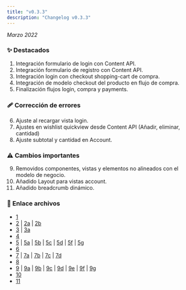 ```yaml
---
title: "v0.3.3"
description: "Changelog v0.3.3"
---
```


_Marzo 2022_

### ✨ Destacados

1. Integración formulario de login con Content API.
2. Integración formulario de registro con Content API.
3. Integración login con checkout shopping-cart de compra.
4. Integración de modelo checkout del producto en flujo de compra.
5. Finalización flujos login, compra y payments.

### 🩹 Corrección de errores

6. Ajuste al recargar vista login.
7. Ajustes en wishlist quickview desde Content API (Añadir, eliminar, cantidad)
8. Ajuste subtotal y cantidad en Account.

### ⚠️ Cambios importantes

9. Removidos componentes, vistas y elementos no alineados con el modelo de negocio.
10. Añadido Layout para vistas account.
11. Añadido breadcrumb dinámico.

### 🔗 Enlace archivos

- [1](https://github.com/Novanet-Studio/farine-fe/commit/d499ce739a35b0fe6c390d272af6aef2a9b85ea4)
- [2](https://github.com/Novanet-Studio/farine-fe/commit/d36bce40d530d55b67e0da90939fbe0d718139cb) | [2a](https://github.com/Novanet-Studio/farine-fe/commit/77abbc19ab005ba5cb8f30b75a0088df7457d8ad) | [2b](https://github.com/Novanet-Studio/farine-fe/commit/747ef43c0f5c3b902ba9f9c511eb7dd86a86a25a)
- [3](https://github.com/Novanet-Studio/farine-fe/commit/86d45f75b9e26de6e816c18fae56d06bade0de52) | [3a](https://github.com/Novanet-Studio/farine-fe/commit/c0973cedad698fd78544a9aa916b4cdba975ba0a)
- [4](https://github.com/Novanet-Studio/farine-fe/commit/91fdd0a3fdec3377bc772cc105e28020ca8e54aa)
- [5](https://github.com/Novanet-Studio/farine-fe/commit/cffdc431112466d68f515b844cce26d3da3bc607) | [5a](https://github.com/Novanet-Studio/farine-fe/commit/b58198cc40938b5328913e50332bd913c03800c8) | [5b](https://github.com/Novanet-Studio/farine-fe/commit/6457adb797d3272c6a73a0abea12d76d88a718e8) | [5c](https://github.com/Novanet-Studio/farine-fe/commit/773f46b91340c627699b34ce4e679910aec78678) | [5d](https://github.com/Novanet-Studio/farine-fe/commit/97acdf2b14ad687a9b97df48dff1444be874346e) | [5f](https://github.com/Novanet-Studio/farine-fe/commit/c08fab13a22424f25a34b71e56228263725c2ebb) | [5g](https://github.com/Novanet-Studio/farine-fe/commit/0d14c64f06b6ec357fceab9a43116123ee32b52f)
- [6](https://github.com/Novanet-Studio/farine-fe/commit/1b6c6958a833d8daacbaa3ba1c3c67658ab4e307)
- [7](https://github.com/Novanet-Studio/farine-fe/commit/0cd8516f80088a3dadf2c0e6bca10d1840208d87) | [7a](https://github.com/Novanet-Studio/farine-fe/commit/dee53d190d5d9853148dc30ca619a28057723116) | [7b](https://github.com/Novanet-Studio/farine-fe/commit/c9b665e3e98793959c4915f7e120e4115f182561) | [7c](https://github.com/Novanet-Studio/farine-fe/commit/cc8b62647fab61bb6cdbc4219fff57419c5d95be) | [7d](https://github.com/Novanet-Studio/farine-fe/commit/9a35d64427bdef9f26f915af9bbf051459805d8b)
- [8](https://github.com/Novanet-Studio/farine-fe/commit/abf5150bbe4f473b15d9afc0991080563a528e03)
- [9](https://github.com/Novanet-Studio/farine-fe/commit/807abfb5a894b0d9fdf8a823aa1d3ce3112d6715) | [9a](https://github.com/Novanet-Studio/farine-fe/commit/89252b2bf8310caeee2c53bc134d467b7a31acf2) | [9b](https://github.com/Novanet-Studio/farine-fe/commit/23dd5db7500fec5a857a76fd7834369abfe204ea) | [9c](https://github.com/Novanet-Studio/farine-fe/commit/646e8611fa1f53ec16334291ce18d7b7aca87369) | [9d](https://github.com/Novanet-Studio/farine-fe/commit/e80fd2d9f6f3c03afa78a36114306f9e6bff07eb) | [9e](https://github.com/Novanet-Studio/farine-fe/commit/fa6e18c43dcae57da3e5c4057eedd79414500143) | [9f](https://github.com/Novanet-Studio/farine-fe/commit/693650e135eb0862a439cb2f9b3fb40d886dbfab) | [9g](https://github.com/Novanet-Studio/farine-fe/commit/9242f363042ef133c6350756388cfab49eba70a1)
- [10](https://github.com/Novanet-Studio/farine-fe/commit/83dbf6867480df4dc1a182ca63b3fd6976986e6d)
- [11](https://github.com/Novanet-Studio/farine-fe/commit/abf5150bbe4f473b15d9afc0991080563a528e03)
